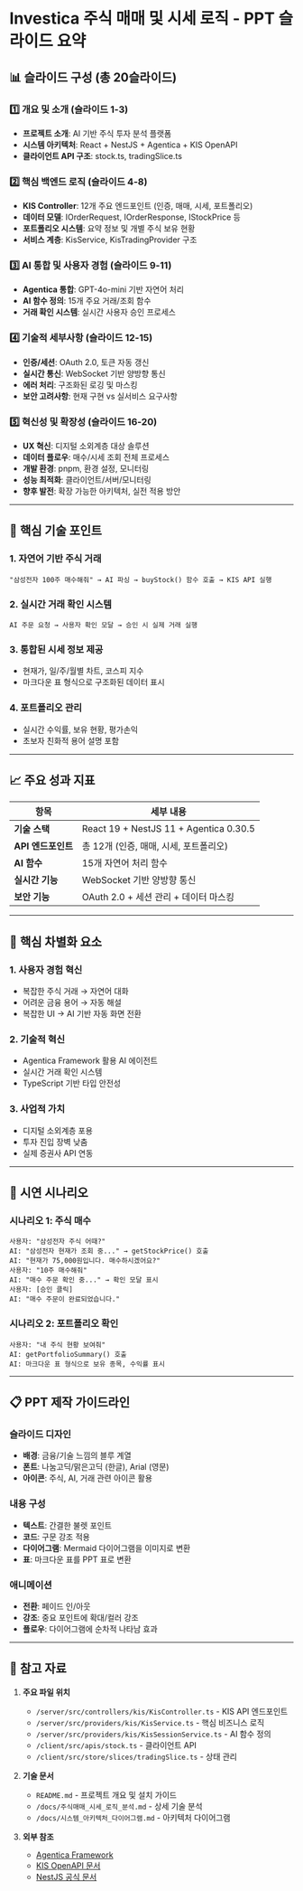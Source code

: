 # Investica 주식 매매 및 시세 로직 - PPT 슬라이드 요약

## 📊 슬라이드 구성 (총 20슬라이드)

### 1️⃣ 개요 및 소개 (슬라이드 1-3)
- **프로젝트 소개**: AI 기반 주식 투자 분석 플랫폼
- **시스템 아키텍처**: React + NestJS + Agentica + KIS OpenAPI
- **클라이언트 API 구조**: stock.ts, tradingSlice.ts

### 2️⃣ 핵심 백엔드 로직 (슬라이드 4-8)
- **KIS Controller**: 12개 주요 엔드포인트 (인증, 매매, 시세, 포트폴리오)
- **데이터 모델**: IOrderRequest, IOrderResponse, IStockPrice 등
- **포트폴리오 시스템**: 요약 정보 및 개별 주식 보유 현황
- **서비스 계층**: KisService, KisTradingProvider 구조

### 3️⃣ AI 통합 및 사용자 경험 (슬라이드 9-11)
- **Agentica 통합**: GPT-4o-mini 기반 자연어 처리
- **AI 함수 정의**: 15개 주요 거래/조회 함수
- **거래 확인 시스템**: 실시간 사용자 승인 프로세스

### 4️⃣ 기술적 세부사항 (슬라이드 12-15)
- **인증/세션**: OAuth 2.0, 토큰 자동 갱신
- **실시간 통신**: WebSocket 기반 양방향 통신
- **에러 처리**: 구조화된 로깅 및 마스킹
- **보안 고려사항**: 현재 구현 vs 실서비스 요구사항

### 5️⃣ 혁신성 및 확장성 (슬라이드 16-20)
- **UX 혁신**: 디지털 소외계층 대상 솔루션
- **데이터 플로우**: 매수/시세 조회 전체 프로세스
- **개발 환경**: pnpm, 환경 설정, 모니터링
- **성능 최적화**: 클라이언트/서버/모니터링
- **향후 발전**: 확장 가능한 아키텍처, 실전 적용 방안

---

## 🔑 핵심 기술 포인트

### 1. 자연어 기반 주식 거래
```
"삼성전자 100주 매수해줘" → AI 파싱 → buyStock() 함수 호출 → KIS API 실행
```

### 2. 실시간 거래 확인 시스템
```
AI 주문 요청 → 사용자 확인 모달 → 승인 시 실제 거래 실행
```

### 3. 통합된 시세 정보 제공
- 현재가, 일/주/월별 차트, 코스피 지수
- 마크다운 표 형식으로 구조화된 데이터 표시

### 4. 포트폴리오 관리
- 실시간 수익률, 보유 현황, 평가손익
- 초보자 친화적 용어 설명 포함

---

## 📈 주요 성과 지표

| 항목 | 세부 내용 |
|------|-----------|
| **기술 스택** | React 19 + NestJS 11 + Agentica 0.30.5 |
| **API 엔드포인트** | 총 12개 (인증, 매매, 시세, 포트폴리오) |
| **AI 함수** | 15개 자연어 처리 함수 |
| **실시간 기능** | WebSocket 기반 양방향 통신 |
| **보안 기능** | OAuth 2.0 + 세션 관리 + 데이터 마스킹 |

---

## 🎯 핵심 차별화 요소

### 1. **사용자 경험 혁신**
- 복잡한 주식 거래 → 자연어 대화
- 어려운 금융 용어 → 자동 해설
- 복잡한 UI → AI 기반 자동 화면 전환

### 2. **기술적 혁신**
- Agentica Framework 활용 AI 에이전트
- 실시간 거래 확인 시스템
- TypeScript 기반 타입 안전성

### 3. **사업적 가치**
- 디지털 소외계층 포용
- 투자 진입 장벽 낮춤
- 실제 증권사 API 연동

---

## 🚀 시연 시나리오

### 시나리오 1: 주식 매수
```
사용자: "삼성전자 주식 어때?"
AI: "삼성전자 현재가 조회 중..." → getStockPrice() 호출
AI: "현재가 75,000원입니다. 매수하시겠어요?"
사용자: "10주 매수해줘"
AI: "매수 주문 확인 중..." → 확인 모달 표시
사용자: [승인 클릭]
AI: "매수 주문이 완료되었습니다."
```

### 시나리오 2: 포트폴리오 확인
```
사용자: "내 주식 현황 보여줘"
AI: getPortfolioSummary() 호출
AI: 마크다운 표 형식으로 보유 종목, 수익률 표시
```

---

## 📋 PPT 제작 가이드라인

### 슬라이드 디자인
- **배경**: 금융/기술 느낌의 블루 계열
- **폰트**: 나눔고딕/맑은고딕 (한글), Arial (영문)
- **아이콘**: 주식, AI, 거래 관련 아이콘 활용

### 내용 구성
- **텍스트**: 간결한 불렛 포인트
- **코드**: 구문 강조 적용
- **다이어그램**: Mermaid 다이어그램을 이미지로 변환
- **표**: 마크다운 표를 PPT 표로 변환

### 애니메이션
- **전환**: 페이드 인/아웃
- **강조**: 중요 포인트에 확대/컬러 강조
- **플로우**: 다이어그램에 순차적 나타남 효과

---

## 📁 참고 자료

1. **주요 파일 위치**
   - `/server/src/controllers/kis/KisController.ts` - KIS API 엔드포인트
   - `/server/src/providers/kis/KisService.ts` - 핵심 비즈니스 로직
   - `/server/src/providers/kis/KisSessionService.ts` - AI 함수 정의
   - `/client/src/apis/stock.ts` - 클라이언트 API
   - `/client/src/store/slices/tradingSlice.ts` - 상태 관리

2. **기술 문서**
   - `README.md` - 프로젝트 개요 및 설치 가이드
   - `/docs/주식매매_시세_로직_분석.md` - 상세 기술 분석
   - `/docs/시스템_아키텍처_다이어그램.md` - 아키텍처 다이어그램

3. **외부 참조**
   - [Agentica Framework](https://github.com/wrtnlabs/agentica)
   - [KIS OpenAPI 문서](https://apiportal.koreainvestment.com)
   - [NestJS 공식 문서](https://nestjs.com)